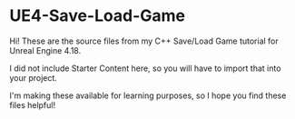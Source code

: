 # UE4-Save-Load-Game

Hi! These are the source files from my C++ Save/Load Game tutorial for Unreal Engine 4.18. 

I did not include Starter Content here, so you will have to import that into your project.

I'm making these available for learning purposes, so I hope you find these files helpful!
